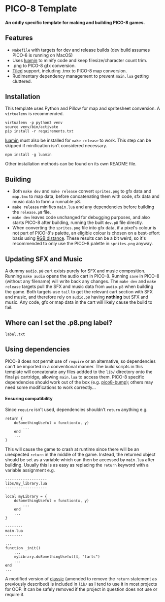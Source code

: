 # PICO-8 Template
#### An oddly specific template for making and building PICO-8 games.

## Features
* `Makefile` with targets for dev and release builds (dev build assumes PICO-8 is running on MacOS)
* Uses [luamin](https://github.com/mathiasbynens/luamin) to minify code and keep filesize/character count trim. 
* .png to PICO-8 gfx conversion.
* [Tiled](https://github.com/bjorn/tiled) support, including .tmx to PICO-8 map conversion.
* Rudimentary dependency management to prevent `main.lua` getting cluttered.

## Installation
This template uses Python and Pillow for map and spritesheet conversion. A `virtualenv` is recommended.
```
virtualenv -p python3 venv
source venv/bin/activate
pip install -r requirements.txt
```

[luamin](https://github.com/mathiasbynens/luamin) must also be installed for `make release` to work. This step can be skipped if minification isn't considered necessary.
```
npm install -g luamin
```
Other installation methods can be found on its own README file.

## Building
* Both `make dev` and `make release` convert `sprites.png` to gfx data and `map.tmx` to map data, before concatenating them with code, sfx data and music data to form a runnable p8.
* `make release` minifies `main.lua` and any dependencies before building the `release.p8` file.
* `make dev` leaves code unchanged for debugging purposes, and also starts PICO-8 after building, running the built `dev.p8` file directly.
* When converting the `sprites.png` file into gfx data, if a pixel's colour is not part of PICO-8's palette, an eligible colour is chosen on a best-effort basis using [RGB distance](https://en.wikipedia.org/wiki/Color_difference#sRGB). These results can be a bit weird, so it's recommended to only use the PICO-8 palette in `sprites.png` anyway.

## Updating SFX and Music
A dummy `audio.p8` cart exists purely for SFX and music composition. Running `make audio` opens the audio cart in PICO-8. Running `save` in PICO-8 (without any filename) will write back any changes. The `make dev` and `make release` targets pull the SFX and music data from `audio.p8` when building the game. Both targets use `tail` to get the relevant cart section with SFX and music, and therefore rely on `audio.p8` having **nothing** but SFX and music. Any code, gfx or map data in the cart will likely cause the build to fail.

## Where can I set the .p8.png label?
`label.txt`

## Using dependencies
PICO-8 does not permit use of `require` or an alternative, so dependencies can't be imported in a conventional manner. The build scripts in this template will concatenate any files addded to the `lib/` directory onto the final `p8` cartridge, allowing `main.lua` to access them. PICO-8 specific dependencies should work out of the box (e.g. [pico8-bump](https://github.com/RuairiD/pico8-bump.lua)); others may need some modifications to work correctly...

#### Ensuring compatibility

Since `require` isn't used, dependencies shouldn't `return` anything e.g.
```
return {
    doSomethingUseful = function(x, y)
        ...
    end
    ...
}
```

This will cause the game to crash at runtime since there will be an unexpected `return` in the middle of the game. Instead, the returned object should be set as a variable which can then be accessed by `main.lua` after building. Usually this is as easy as replacing the `return` keyword with a variable assignment e.g.
```
-------------------
libs/my_library.lua
-------------------

local myLibrary = {
    doSomethingUseful = function(x, y)
        ...
    end
    ...
}

--------
main.lua
--------

...
function _init()
    ...
    myLibrary.doSomethingUseful(4, "farts")
    ...
end
...

```

A modified version of [classic](https://github.com/rxi/classic) (amended to remove the `return` statement as previously described) is included in `lib/` as I tend to use it in most projects for OOP. It can be safely removed if the project in question does not use or require it.
